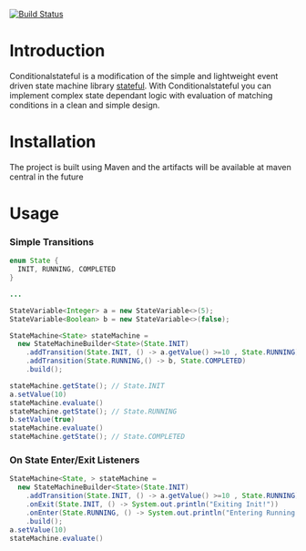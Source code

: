 [![Build Status](https://travis-ci.org/zevada/stateful.svg?branch=master)](https://travis-ci.org/zevada/stateful)

# Introduction

Conditionalstateful is a modification of the simple and lightweight event driven state machine library [stateful](https://travis-ci.org/zevada/stateful). With 
Conditionalstateful you can implement complex state dependant logic with evaluation of matching conditions in a clean and simple design. 

# Installation

The project is built using Maven and the artifacts will be available at maven central in the future

# Usage

### Simple Transitions

```java
enum State {
  INIT, RUNNING, COMPLETED
}

...

StateVariable<Integer> a = new StateVariable<>(5);
StateVariable<Boolean> b = new StateVariable<>(false);

StateMachine<State> stateMachine =
  new StateMachineBuilder<State>(State.INIT)
    .addTransition(State.INIT, () -> a.getValue() >=10 , State.RUNNING)
    .addTransition(State.RUNNING,() -> b, State.COMPLETED)
    .build();

stateMachine.getState(); // State.INIT
a.setValue(10)
stateMachine.evaluate()
stateMachine.getState(); // State.RUNNING
b.setValue(true)
stateMachine.evaluate()
stateMachine.getState(); // State.COMPLETED
```

### On State Enter/Exit Listeners

```java
StateMachine<State, > stateMachine =
  new StateMachineBuilder<State>(State.INIT)
    .addTransition(State.INIT, () -> a.getValue() >=10 , State.RUNNING)
    .onExit(State.INIT, () -> System.out.println("Exiting Init!"))
    .onEnter(State.RUNNING, () -> System.out.println("Entering Running!"))
    .build();
a.setValue(10)
stateMachine.evaluate()
```
